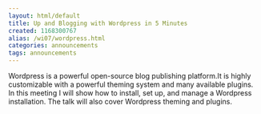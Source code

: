 ```yaml
---
layout: html/default
title: Up and Blogging with Wordpress in 5 Minutes
created: 1168300767
alias: /wi07/wordpress.html
categories: announcements
tags: announcements
---
```

Wordpress is a powerful open-source blog publishing platform.It is highly customizable with a powerful theming system and many available plugins. In this meeting I will show how to install, set up, and manage a Wordpress installation. The talk will also cover Wordpress theming and plugins.
